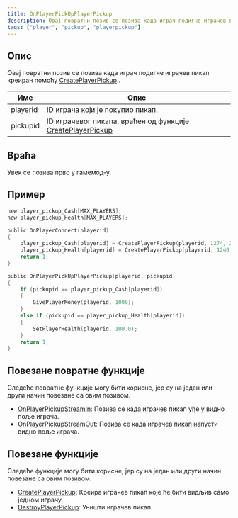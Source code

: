 ```yaml
---
title: OnPlayerPickUpPlayerPickup
description: Овај повратни позив се позива када играч подигне играчев пикап креиран помоћу CreatePlayerPickup.
tags: ["player", "pickup", "playerpickup"]
---
```


<VersionWarn name='callback' version='omp v1.1.0.2612' />

## Опис

Овај повратни позив се позива када играч подигне играчев пикап креиран помоћу [CreatePlayerPickup](../functions/CreatePlayerPickup)..

| Име      | Опис                                                                                    |
|----------|-----------------------------------------------------------------------------------------|
| playerid | ID играча који је покупио пикап.                                                        |
| pickupid | ID играчевог пикапа, враћен од функције [CreatePlayerPickup](../functions/CreatePlayerPickup)     |

## Враћа

Увек се позива прво у гамемод-у.

## Пример

```c
new player_pickup_Cash[MAX_PLAYERS];
new player_pickup_Health[MAX_PLAYERS];

public OnPlayerConnect(playerid)
{
    player_pickup_Cash[playerid] = CreatePlayerPickup(playerid, 1274, 2, 2009.8658, 1220.0293, 10.8206, -1);
    player_pickup_Health[playerid] = CreatePlayerPickup(playerid, 1240, 2, 2009.8474, 1218.0459, 10.8175, -1);
    return 1;
}

public OnPlayerPickUpPlayerPickup(playerid, pickupid)
{
    if (pickupid == player_pickup_Cash[playerid])
    {
        GivePlayerMoney(playerid, 1000);
    }
    else if (pickupid == player_pickup_Health[playerid])
    {
        SetPlayerHealth(playerid, 100.0);
    }
    return 1;
}
```

## Повезане повратне функције

Следеће повратне функције могу бити корисне, јер су на један или други начин повезане са овим позивом.

- [OnPlayerPickupStreamIn](OnPlayerPickupStreamIn): Позива се када играчев пикап уђе у видно поље играча.
- [OnPlayerPickupStreamOut](OnPlayerPickupStreamOut): Позива се када играчев пикап напусти видно поље играча.

## Повезане функције

Следеће функције могу бити корисне, јер су на један или други начин повезане са овим позивом.

- [CreatePlayerPickup](../functions/CreatePlayerPickup): Креира играчев пикап које ће бити видљив само једном играчу.
- [DestroyPlayerPickup](../functions/DestroyPlayerPickup): Уништи играчев пикап.
